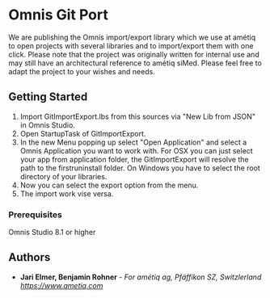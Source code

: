 # Omnis Git Port

We are publishing the Omnis import/export library which we use at amétiq to open projects with several libraries and to import/export them with one click. Please note that the project was originally written for internal use and may still have an architectural reference to amétiq siMed. Please feel free to adapt the project to your wishes and needs.


## Getting Started

1. Import GitImportExport.lbs from this sources via "New Lib from JSON" in Omnis Studio.
1. Open StartupTask of GitImportExport.
1. In the new Menu popping up select "Open Application" and select a Omnis Application you want to work with. For OSX you can just select your app from application folder, the GitImportExport will resolve the path to the firstruninstall folder. On Windows you have to select the root directory of your libraries.
1. Now you can select the export option from the menu.
1. The import work vise versa.


### Prerequisites

Omnis Studio 8.1 or higher


## Authors

* **Jari Elmer, Benjamin Rohner** - *For amétiq ag, Pfäffikon SZ, Switzlerland https://www.ametiq.com*
